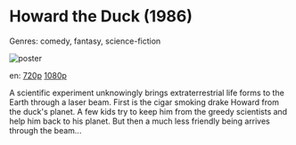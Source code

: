 # Howard the Duck (1986)

Genres: comedy, fantasy, science-fiction

![poster](http://image.tmdb.org/t/p/w500/f2pj3SSj1GdFSrS5bUojT56umL6.jpg)

en:
  [720p](magnet:?xt=urn:btih:ED7B5C54088952162D5C0210FB6DA5DB35A3848D&tr=udp://glotorrents.pw:6969/announce&tr=udp://tracker.opentrackr.org:1337/announce&tr=udp://torrent.gresille.org:80/announce&tr=udp://tracker.openbittorrent.com:80&tr=udp://tracker.coppersurfer.tk:6969&tr=udp://tracker.leechers-paradise.org:6969&tr=udp://p4p.arenabg.ch:1337&tr=udp://tracker.internetwarriors.net:1337)
  [1080p](magnet:?xt=urn:btih:284429A53904BB92B86028403FA07DBCC7A9BFCF&tr=udp://glotorrents.pw:6969/announce&tr=udp://tracker.opentrackr.org:1337/announce&tr=udp://torrent.gresille.org:80/announce&tr=udp://tracker.openbittorrent.com:80&tr=udp://tracker.coppersurfer.tk:6969&tr=udp://tracker.leechers-paradise.org:6969&tr=udp://p4p.arenabg.ch:1337&tr=udp://tracker.internetwarriors.net:1337)
  


A scientific experiment unknowingly brings extraterrestrial life forms to the Earth through a laser beam. First is the cigar smoking drake Howard from the duck's planet. A few kids try to keep him from the greedy scientists and help him back to his planet. But then a much less friendly being arrives through the beam...